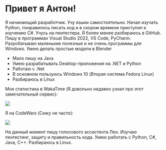 # Привет я Антон!

Я начинающий разработчик. Учу языки самостоятельно. Начал изучать Python, понравилось писать код и в скором времени приступил к изучению C#. Учусь на пентестера. Я более менее разбираюсь в GitHub.
Пишу в программах Visual Studio 2022, VS Code, PyCharm. Разробатываю маленькие полезные и не очень программы для Windows. Умею делать простые модели в Blender

- Мало пишу на Java
- Умею разрабатывать Desktop-приложения на .NET и Python
- Работаю с .Net
- В основном пользуюсь Windows 10 (Вторая система Fedora Linux)
- Разбираюсь в Linux

Моя статистика в WakaTime (Я довольно недавно узнал про этот замечательный сервис):

<img src="https://wakatime.com/badge/user/62277cec-b176-4b72-9cd9-104664eb4a03.svg">


Я на CodeWars (Сижу не часто):

<img src="https://www.codewars.com/users/Waysoon_/badges/small" >

На данный момент пишу голосового ассистента Лео. Изучаю пентестинг, защиту и правильность кода. Умею работать с Python, C#, Java, C++. Разбираюсь в Linux.

